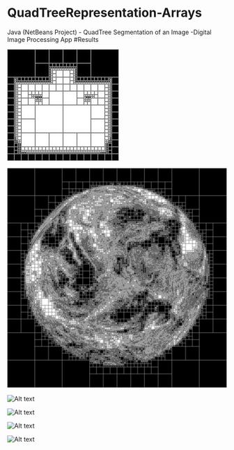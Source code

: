 # QuadTreeRepresentation-Arrays
 Java (NetBeans Project) - QuadTree Segmentation of an Image -Digital Image Processing App 
 #Results
 
![Alt text](/QuadTreeRepresentation-Arrays/originalBinaryimageqtreeDecomposed-ex1.jpg?raw=true "Result 1")
 
![Alt text](/QuadTreeRepresentation-Arrays/originalBinaryimageqtreeDecomposed-ex2.jpg?raw=true "Result 2")
  
![Alt text](/QuadTreeRepresentation-Arrays/originalBinaryimageqtreeDecomposed-ex3.jpg?raw=true "Result 3")
 
![Alt text](/QuadTreeRepresentation-Arrays/originalBinaryimageqtreeDecomposed-ex4.jpg?raw=true "Result 4")

![Alt text](/QuadTreeRepresentation-Arrays/originalBinaryimageqtreeDecomposed-ex5.jpg?raw=true "Result 5")

![Alt text](/QuadTreeRepresentation-Arrays/originalBinaryimageqtreeDecomposed.jpg?raw=true "Result 6")


